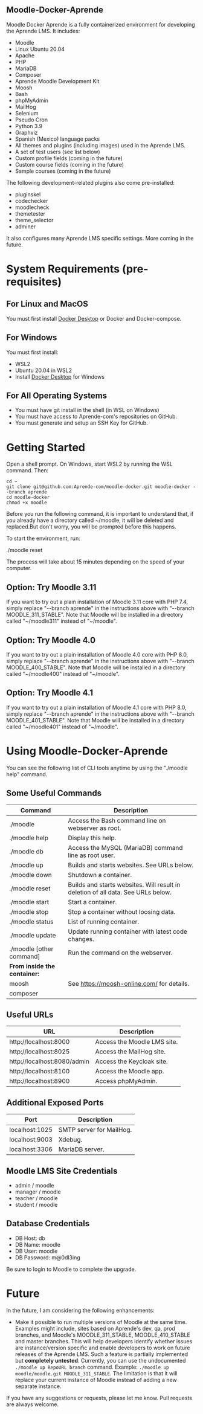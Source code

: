 Moodle-Docker-Aprende
---------------------

Moodle Docker Aprende is a fully containerized environment for developing the Aprende LMS. It includes:

* Moodle
* Linux Ubuntu 20.04
* Apache
* PHP
* MariaDB
* Composer
* Aprende Moodle Development Kit
* Moosh
* Bash
* phpMyAdmin
* MailHog
* Selenium
* Pseudo Cron
* Python 3.9
* Graphviz
* Spanish (Mexico) language packs
* All themes and plugins (including images) used in the Aprende LMS.
* A set of test users (see list below)
* Custom profile fields (coming in the future)
* Custom course fields (coming in the future)
* Sample courses (coming in the future)

The following development-related plugins also come pre-installed:

* pluginskel
* codechecker
* moodlecheck
* themetester
* theme_selector
* adminer

It also configures many Aprende LMS specific settings. More coming in the future.

# System Requirements (pre-requisites)

## For Linux and MacOS

You must first install [Docker Desktop](https://www.docker.com/) or Docker and Docker-compose.

## For Windows

You must first install:
- WSL2
- Ubuntu 20.04 in WSL2
- Install [Docker Desktop](https://www.docker.com/) for Windows

## For All Operating Systems

- You must have git install in the shell (in WSL on Windows)
- You must have access to Aprende-com's repositories on GitHub.
- You must generate and setup an SSH Key for GitHub.

# Getting Started

Open a shell prompt. On Windows, start WSL2 by running the WSL command. Then:

    cd ~
    git clone git@github.com:Aprende-com/moodle-docker.git moodle-docker --branch aprende
    cd moodle-docker
    chmod +x moodle

Before you run the following command, it is important to understand that, if you already have a directory called ~/moodle, it will be deleted and replaced.But don't worry, you will be prompted before this happens.

To start the environment, run:

./moodle reset

The process will take about 15 minutes depending on the speed of your computer.

## Option: Try Moodle 3.11

If you want to try out a plain installation of Moodle 3.11 core with PHP 7.4, simply replace "--branch aprende" in the instructions above with "--branch MOODLE_311_STABLE". Note that Moodle will be installed in a directory called "~/moodle311" instead of "~/moodle".

## Option: Try Moodle 4.0

If you want to try out a plain installation of Moodle 4.0 core with PHP 8.0, simply replace "--branch aprende" in the instructions above with "--branch MOODLE_400_STABLE". Note that Moodle will be installed in a directory called "~/moodle400" instead of "~/moodle".

## Option: Try Moodle 4.1

If you want to try out a plain installation of Moodle 4.1 core with PHP 8.0, simply replace "--branch aprende" in the instructions above with "--branch MOODLE_401_STABLE". Note that Moodle will be installed in a directory called "~/moodle401" instead of "~/moodle".

# Using Moodle-Docker-Aprende

You can see the following list of CLI tools anytime by using the "./moodle help" command.

## Some Useful Commands

| Command                  | Description                                           |
|--------------------------|-------------------------------------------------------|
| ./moodle                 | Access the Bash command line on webserver as root.    |
| ./moodle help            | Display this help.                                    |
| ./moodle db              | Access the MySQL (MariaDB) command line as root user. |
| ./moodle up              | Builds and starts websites. See URLs below.           |
| ./moodle down            | Shutdown a container.                                 |
| ./moodle reset           | Builds and starts websites. Will result in deletion of all data. See URLs below. |
| ./moodle start           | Start a container.                                    |
| ./moodle stop            | Stop a container without loosing data.                |
| ./moodle status          | List of running container.                            |
| ./moodle update          | Update running container with latest code changes.    |
| ./moodle [other command] | Run the command on the webserver.                     |
| **From inside the container:**                                                   |
| moosh                    | See https://moosh-online.com/ for details.            |
| composer                 |                                                       |

## Useful URLs

| URL                         | Description                |
|-----------------------------|----------------------------|
| http://localhost:8000       | Access the Moodle LMS site. |
| http://localhost:8025       | Access the MailHog site.    |
| http://localhost:8080/admin | Access the Keycloak site.   |
| http://localhost:8100       | Access the Moodle app.      |
| http://localhost:8900       | Access phpMyAdmin.          |

## Additional Exposed Ports

| Port           | Description              |
|----------------|--------------------------|
| localhost:1025 | SMTP server for MailHog. |
| localhost:9003 | Xdebug.                  |
| localhost:3306 | MariaDB server.          |

## Moodle LMS Site Credentials

- admin / moodle
- manager / moodle
- teacher / moodle
- student / moodle

## Database Credentials

- DB Host: db
- DB Name: moodle
- DB User: moodle
- DB Password: m@0dl3ing

Be sure to login to Moodle to complete the upgrade.

# Future

In the future, I am considering the following enhancements:

- Make it possible to run multiple versions of Moodle at the same time. Examples might include, sites based on Aprende's dev, qa, prod branches, and Moodle's MOODLE_311_STABLE, MOODLE_410_STABLE and master branches. This will help developers identify whether issues are instance/version specific and enable developers to work on future releases of the Aprende LMS. Such a feature is partially implemented but **completely untested**. Currently, you can use the undocumented `./moodle up RepoURL branch` command. Example: `./moodle up moodle/moodle.git MOODLE_311_STABLE`. The limitation is that it will replace your current instance of Moodle instead of adding a new separate instance.

If you have any suggestions or requests, please let me know. Pull requests are always welcome.
